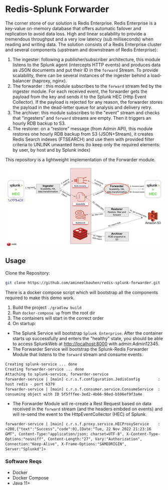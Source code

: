 # Redis-Splunk Forwarder

The corner stone of our solution is Redis Enterprise. Redis Enterprise is a key-value on-memory database that offers automatic failover and replication to avoid data loss.
High and linear scalability to provide a tremendous throughput and a very low latency (sub milliseconds) when reading and writing data.
The solution consists of a Redis Enterprise cluster and several components (upstream and downstream of Redis Enterprise):

1. The ingester: following a publisher/subscriber architecture, this module listens to the Splunk agent (intercepts HTTP events) and produces data as JSON documents and put their ID in the `forward` Stream.
   To provide scalability, there can be several instances of the ingester behind a load-balancer (haproxy, nginx).
2. The forwarder : this module subscribes to the `forward` stream fed by the ingester module.
   For each received event, the forwarder gets the payload from the key and sends it to the Splunk HEC (Http Event Collector).
   If the payload is rejected for any reason, the forwarder stores the payload in the dead-letter queue for analysis and delivery retry.
3. The archiver: this module subscribes to the "event" stream and checks that “ingesters” and `forward` streams are empty. Then it triggers an hourly RDB backup to S3.
4. The restorer: on a “restore” message (from Admin API), this module restores one hourly RDB backup from S3 (JSON+Stream), it creates Redis Search indexes (FTSEARCH) and use them with provided filter criteria to UNLINK unwanted items (to keep only the required elements: by user, by host and by Splunk index)

This repository is a lightweight implementation of the Forwarder module.

![Forwarder Module](Forwarder.png)

## Usage
Clone the Repository:
```bash
git clone https://github.com/amineelkouhen/redis-splunk-forwarder.git
```

There is a docker compose script which will bootstrap all the components required to make this demo work.

1. Build the project `./gradlew build`
2. Run `docker-compose up` from the root dir
2. The containers will start in the correct order
3. On startup:
- The Splunk Service will bootstrap `Splunk Enterprise`. After the container starts up successfully and enters the "healthy" state, you should be able to access SplunkWeb at [http://localhost:8000](http://localhost:8000) with admin:Admin12345.
- The Forwarder Service will bootstrap the Splunk-Redis Forwarder Module that listens to the `forward` stream and consume events.

```
Creating splunk-service ... done
Creating forwarder-service ... done
Attaching to splunk-service, forwarder-service
forwarder-service | [main] c.r.s.f.configuration.JedisConfig        : host redis - port 6379
forwarder-service | [main] c.r.s.f.consumer.service.ConsumeService  : consuming object with ID 5f5fffee-3ed2-4b66-98ed-b596ef9f3a4e
```
- The Forwarder Module will re-create a Rest Request based on data received in the `forward` stream (and the headers embded on events) and will re-send the event to the HttpEventCollector (HEC) of Splunk.
```
forwarder-service | [main] c.r.s.f.proxy.service.HECProxyService    : <200,{"text":"Success","code":0},[Date:"Tue, 22 Nov 2022 21:23:16 GMT", Content-Type:"application/json; charset=UTF-8", X-Content-Type-Options:"nosniff", Content-Length:"27", Vary:"Authorization", Connection:"Keep-Alive", X-Frame-Options:"SAMEORIGIN", Server:"Splunkd"]>
```
### Software Reqs
- Docker
- Docker Compose
- Java 11+
